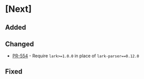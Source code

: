 # [Next]

## Added

## Changed

- [PR-554](https://github.com/tartiflette/tartiflette/pull/554) - Require `lark>=1.0.0` in place of `lark-parser==0.12.0`

## Fixed
